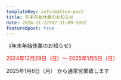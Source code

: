```yaml
---
templateKey: information-post
title: 年末年始休業のお知らせ
date: 2024-11-22T02:31:09.585Z
featuredpost: true
---
```

《年末年始休業のお知らせ》

<span style="color: red;">2024年12月29日（日）～ 2025年1月5日（日）</span>

<span style="color: b;">  2025年1月6日（月） から通常営業致します </span>